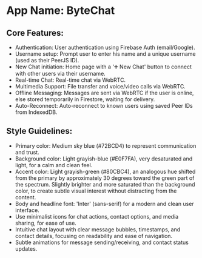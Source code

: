 # **App Name**: ByteChat

## Core Features:

- Authentication: User authentication using Firebase Auth (email/Google).
- Username setup: Prompt user to enter his name and a unique username (used as their PeerJS ID).
- New Chat initiation: Home page with a '➕ New Chat' button to connect with other users via their username.
- Real-time Chat: Real-time chat via WebRTC.
- Multimedia Support: File transfer and voice/video calls via WebRTC.
- Offline Messaging: Messages are sent via WebRTC if the user is online, else stored temporarily in Firestore, waiting for delivery.
- Auto-Reconnect: Auto-reconnect to known users using saved Peer IDs from IndexedDB.

## Style Guidelines:

- Primary color: Medium sky blue (#72BCD4) to represent communication and trust.
- Background color: Light grayish-blue (#E0F7FA), very desaturated and light, for a calm and clean feel.
- Accent color: Light grayish-green (#80CBC4), an analogous hue shifted from the primary by approximately 30 degrees toward the green part of the spectrum. Slightly brighter and more saturated than the background color, to create subtle visual interest without distracting from the content.
- Body and headline font: 'Inter' (sans-serif) for a modern and clean user interface.
- Use minimalist icons for chat actions, contact options, and media sharing, for ease of use.
- Intuitive chat layout with clear message bubbles, timestamps, and contact details, focusing on readability and ease of navigation.
- Subtle animations for message sending/receiving, and contact status updates.